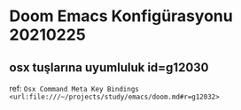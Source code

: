 
# Doom Emacs Konfigürasyonu 20210225 

## osx tuşlarına uyumluluk id=g12030

ref: `Osx Command Meta Key Bindings <url:file:///~/projects/study/emacs/doom.md#r=g12032>`
